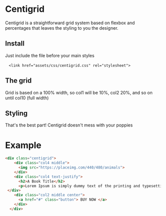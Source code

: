 # Centigrid
Centigrid is a straightforward  grid system based on flexbox and percentages that leaves the styling to you the designer.

## Install
Just include the file before your main styles

    `<link href="assets/css/centigrid.css" rel="stylesheet">`
    
## The grid
Grid is based on a 100% width, so col1 will be 10%, col2 20%, and so on until col10 (full width)

## Styling 
That's the best part! Centigrid doesn't mess with your poppies 

# Example

```html
<div class="centigrid">
    <div class="col4 middle">
      <img src="https://placeimg.com/440/480/animals">
    </div>
    <div class="col4 text-justify">
      <h2>A Book Title</h2>
      <p>Lorem Ipsum is simply dummy text of the printing and typesetting industry. Lorem Ipsum has been the industry's standard dummy text ever since the 1500s, when an unknown printer took a galley of type and scrambled it to make a type specimen book. It</p>
 </div>
    <div class="col2 middle center">
      <a href="#" class="button"> BUY NOW </a>
    </div>
  </div>
```
